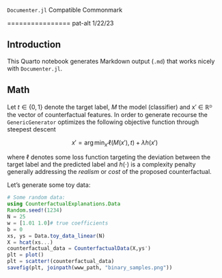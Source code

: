 `Documenter.jl` Compatible Commonmark

================
pat-alt
1/22/23

## Introduction

This Quarto notebook generates Markdown output (`.md`) that works nicely with `Documenter.jl`.

## Math

Let $t\in\{0,1\}$ denote the target label, $M$ the model (classifier) and x′ ∈ ℝᴰ the vector of counterfactual features. In order to generate recourse the `GenericGenerator` optimizes the following objective function through steepest descent

``` math
x\prime = \arg \min_{x\prime}  \ell(M(x\prime),t) + \lambda h(x\prime)
```

where $\ell$ denotes some loss function targeting the deviation between the target label and the predicted label and $h(\cdot)$ is a complexity penalty generally addressing the *realism* or *cost* of the proposed counterfactual.

Let’s generate some toy data:

``` julia
# Some random data:
using CounterfactualExplanations.Data
Random.seed!(1234)
N = 25
w = [1.01 1.0]# true coefficients
b = 0
xs, ys = Data.toy_data_linear(N)
X = hcat(xs...)
counterfactual_data = CounterfactualData(X,ys')
plt = plot()
plt = scatter!(counterfactual_data)
savefig(plt, joinpath(www_path, "binary_samples.png"))
```
